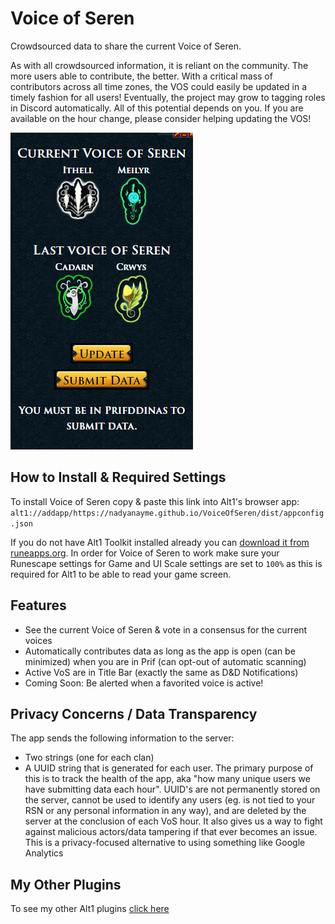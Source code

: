 # Voice of Seren

Crowdsourced data to share the current Voice of Seren.

As with all crowdsourced information, it is reliant on the community. The more users able to contribute, the better. With a critical mass of contributors across all time zones, the VOS could easily be updated in a timely fashion for all users! Eventually, the project may grow to tagging roles in Discord automatically. All of this potential depends on you. If you are available on the hour change, please consider helping updating the VOS!

![Voice of Seren](./vos.png)

## How to Install & Required Settings

To install Voice of Seren copy & paste this link into Alt1's browser app:
`alt1://addapp/https://nadyanayme.github.io/VoiceOfSeren/dist/appconfig.json`

If you do not have Alt1 Toolkit installed already you can [download it from runeapps.org](https://runeapps.org/alt1). In order for Voice of Seren to work make sure your Runescape settings for Game and UI Scale settings are set to `100%` as this is required for Alt1 to be able to read your game screen.

## Features

- See the current Voice of Seren & vote in a consensus for the current voices
- Automatically contributes data as long as the app is open (can be minimized) when you are in Prif (can opt-out of automatic scanning)
- Active VoS are in Title Bar (exactly the same as D&D Notifications)
- Coming Soon: Be alerted when a favorited voice is active!

## Privacy Concerns / Data Transparency

The app sends the following information to the server:

- Two strings (one for each clan)
- A UUID string that is generated for each user. The primary purpose of this is to track the health of the app, aka "how many unique users we have submitting data each hour". UUID's are not permanently stored on the server, cannot be used to identify any users (eg. is not tied to your RSN or any personal information in any way), and are deleted by the server at the conclusion of each VoS hour. It also gives us a way to fight against malicious actors/data tampering if that ever becomes an issue. This is a privacy-focused alternative to using something like Google Analytics

## My Other Plugins

To see my other Alt1 plugins [click here](https://github.com/NadyaNayme/NyusPluginDirectory)

